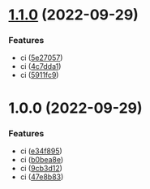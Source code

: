 # [1.1.0](https://github.com/linkb15/yui/compare/ts-library-v1.0.0...ts-library-v1.1.0) (2022-09-29)


### Features

* ci ([5e27057](https://github.com/linkb15/yui/commit/5e270575c8c2a2821f99008fc08904be67ef7a1e))
* ci ([4c7dda1](https://github.com/linkb15/yui/commit/4c7dda126768262de61e817bbe6fb25928dbc703))
* ci ([5911fc9](https://github.com/linkb15/yui/commit/5911fc9e612e2979a62199d5e39dabb95d63ca77))

# 1.0.0 (2022-09-29)

### Features

- ci ([e34f895](https://github.com/linkb15/yui/commit/e34f895e584cf2e5a2ff3c7e10f400331cd5d26a))
- ci ([b0bea8e](https://github.com/linkb15/yui/commit/b0bea8ef13765e0ab6b338a986c2a7db6836918c))
- ci ([9cb3d12](https://github.com/linkb15/yui/commit/9cb3d12cde917e2abbb85d46296d2eecea01f89d))
- ci ([47e8b83](https://github.com/linkb15/yui/commit/47e8b83e7a0ee123e9b366b0310286d8b0605a00))

